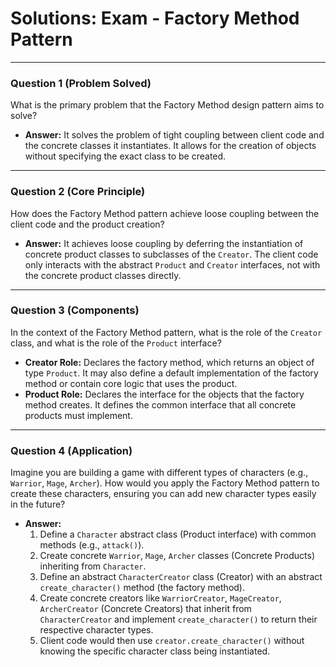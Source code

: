 # Solutions: Exam - Factory Method Pattern

---

### Question 1 (Problem Solved)

What is the primary problem that the Factory Method design pattern aims to solve?

- **Answer:** It solves the problem of tight coupling between client code and the concrete classes it instantiates. It allows for the creation of objects without specifying the exact class to be created.

---

### Question 2 (Core Principle)

How does the Factory Method pattern achieve loose coupling between the client code and the product creation?

- **Answer:** It achieves loose coupling by deferring the instantiation of concrete product classes to subclasses of the `Creator`. The client code only interacts with the abstract `Product` and `Creator` interfaces, not with the concrete product classes directly.

---

### Question 3 (Components)

In the context of the Factory Method pattern, what is the role of the `Creator` class, and what is the role of the `Product` interface?

- **Creator Role:** Declares the factory method, which returns an object of type `Product`. It may also define a default implementation of the factory method or contain core logic that uses the product.
- **Product Role:** Declares the interface for the objects that the factory method creates. It defines the common interface that all concrete products must implement.

---

### Question 4 (Application)

Imagine you are building a game with different types of characters (e.g., `Warrior`, `Mage`, `Archer`). How would you apply the Factory Method pattern to create these characters, ensuring you can add new character types easily in the future?

- **Answer:**
    1.  Define a `Character` abstract class (Product interface) with common methods (e.g., `attack()`).
    2.  Create concrete `Warrior`, `Mage`, `Archer` classes (Concrete Products) inheriting from `Character`.
    3.  Define an abstract `CharacterCreator` class (Creator) with an abstract `create_character()` method (the factory method).
    4.  Create concrete creators like `WarriorCreator`, `MageCreator`, `ArcherCreator` (Concrete Creators) that inherit from `CharacterCreator` and implement `create_character()` to return their respective character types.
    5.  Client code would then use `creator.create_character()` without knowing the specific character class being instantiated.